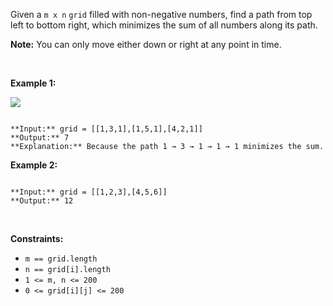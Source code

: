 Given a `m x n` `grid` filled with non-negative numbers, find a path from top left to bottom right, which minimizes the sum of all numbers along its path.


**Note:** You can only move either down or right at any point in time.


 


**Example 1:**


![](https://assets.leetcode.com/uploads/2020/11/05/minpath.jpg)

```

**Input:** grid = [[1,3,1],[1,5,1],[4,2,1]]
**Output:** 7
**Explanation:** Because the path 1 → 3 → 1 → 1 → 1 minimizes the sum.

```

**Example 2:**



```

**Input:** grid = [[1,2,3],[4,5,6]]
**Output:** 12

```

 


**Constraints:**


* `m == grid.length`
* `n == grid[i].length`
* `1 <= m, n <= 200`
* `0 <= grid[i][j] <= 200`


